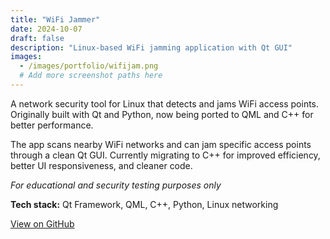 ```yaml
---
title: "WiFi Jammer"
date: 2024-10-07
draft: false
description: "Linux-based WiFi jamming application with Qt GUI"
images:
  - /images/portfolio/wifijam.png
  # Add more screenshot paths here
---
```


A network security tool for Linux that detects and jams WiFi access points. Originally built with Qt and Python, now being ported to QML and C++ for better performance.

The app scans nearby WiFi networks and can jam specific access points through a clean Qt GUI. Currently migrating to C++ for improved efficiency, better UI responsiveness, and cleaner code.

*For educational and security testing purposes only*

**Tech stack:** Qt Framework, QML, C++, Python, Linux networking

[View on GitHub](https://github.com/mtm-x/yeagerists-round2)
